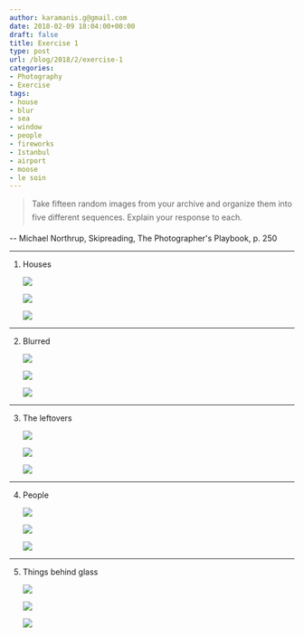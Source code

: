 ```yaml
---
author: karamanis.g@gmail.com
date: 2018-02-09 18:04:00+00:00
draft: false
title: Exercise 1
type: post
url: /blog/2018/2/exercise-1
categories:
- Photography
- Exercise
tags:
- house
- blur
- sea
- window
- people
- fireworks
- Istanbul
- airport
- moose
- le soin
---
```



  

<blockquote>
    Take fifteen random images from your archive and organize them into five different sequences. Explain your response to each.
  </blockquote>


  -- Michael Northrup, Skipreading, The Photographer's Playbook, p. 250



* * *

1. Houses



  
   ![](/images/2018-02-09-20182exercise-1/untitled-1.jpg)

  

  
   ![](/images/2018-02-09-20182exercise-1/untitled-2.jpg)

  

  
   ![](/images/2018-02-09-20182exercise-1/untitled-3.jpg)

  



* * *

2. Blurred



  
   ![](/images/2018-02-09-20182exercise-1/untitled-4.jpg)

  

  
   ![](/images/2018-02-09-20182exercise-1/untitled-5.jpg)

  

  
   ![](/images/2018-02-09-20182exercise-1/untitled-6.jpg)

  



* * *

3. The leftovers



  
   ![](/images/2018-02-09-20182exercise-1/untitled-7.jpg)

  

  
   ![](/images/2018-02-09-20182exercise-1/untitled-8.jpg)

  

  
   ![](/images/2018-02-09-20182exercise-1/untitled-9.jpg)

  



* * *

4. People



  
   ![](/images/2018-02-09-20182exercise-1/untitled-10.jpg)

  

  
   ![](/images/2018-02-09-20182exercise-1/untitled-11.jpg)

  

  
   ![](/images/2018-02-09-20182exercise-1/untitled-12.jpg)

  



* * *

5. Things behind glass



  
   ![](/images/2018-02-09-20182exercise-1/untitled-13.jpg)

  

  
   ![](/images/2018-02-09-20182exercise-1/untitled-14.jpg)

  

  
   ![](/images/2018-02-09-20182exercise-1/untitled-15.jpg)

  


